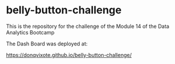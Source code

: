 # belly-button-challenge

This is the repository for the challenge of the Module 14 of the Data Analytics Bootcamp

The Dash Board was deployed at:

https://donqvixote.github.io/belly-button-challenge/
